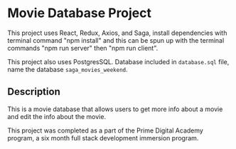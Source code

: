 # Movie Database Project

This project uses React, Redux, Axios, and Saga, install dependencies with terminal command "npm install" and this can be spun up with the terminal commands "npm run server" then "npm run client".

This project also uses PostgresSQL. Database included in `database.sql` file, name the database `saga_movies_weekend`.

## Description

This is a movie database that allows users to get more info about a movie and edit the info about the movie.

This project was completed as a part of the Prime Digital Academy program, a six month full stack development immersion program.